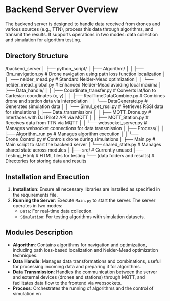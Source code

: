 # Backend Server Overview

The backend server is designed to handle data received from drones and various sources (e.g., TTN), process this data through algorithms, and transmit the results. It supports operations in two modes: data collection and simulation for algorithm testing.

## Directory Structure

/backend_server
│
├── python_script/
│ ├── Algorithm/
│ │ ├── l3m_navigation.py # Drone navigation using path loss function localization
│ │ └── nelder_mead.py # Standard Nelder-Mead optimization
│ │ └── nelder_mead_global.py # Enhanced Nelder-Mead avoiding local maxima
│ ├── Data_handle/
│ │ ├── Coordinate_transfer.py # Converts lat/lon to Cartesian coordinates (x, y)
│ │ ├── RealTimeDataCombine.py # Combines drone and station data via interpolation
│ │ └── DataGenerate.py # Generates simulation data
│ │ └── Simul_get_rssi.py # Retrieves RSSI data for simulations
│ ├── Data_transmission/
│ │ ├── MQTT_Drone.py # Interfaces with DJI Pilot2 API via MQTT
│ │ ├── MQTT_Station.py # Receives data from TTN via MQTT
│ │ └── websocket_server.py # Manages websocket connections for data transmission
│ ├── Process/
│ │ ├── Algorithm_run.py # Manages algorithm execution
│ │ └── Drone_Control.py # Controls drone during simulations
│ ├── Main.py # Main script to start the backend server
│ └── shared_state.py # Manages shared state across modules
│
├── src/ # Currently unused
├── Testing_Html/ # HTML files for testing
└── (data folders and results) # Directories for storing data and results

## Installation and Execution

1. **Installation**: Ensure all necessary libraries are installed as specified in the requirements file.
2. **Running the Server**: Execute `Main.py` to start the server. The server operates in two modes:
   - `Data`: For real-time data collection.
   - `Simulation`: For testing algorithms with simulation datasets.

## Modules Description

- **Algorithm**: Contains algorithms for navigation and optimization, including path loss-based localization and Nelder-Mead optimization techniques.
- **Data Handle**: Manages data transformations and combinations, useful for processing incoming data and preparing it for algorithms.
- **Data Transmission**: Handles the communication between the server and external devices (drones and stations) through MQTT, and facilitates data flow to the frontend via websockets.
- **Process**: Orchestrates the running of algorithms and the control of simulation en